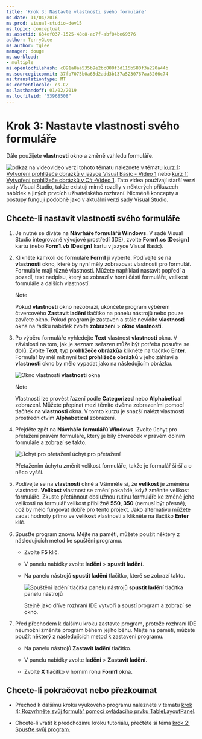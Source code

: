 ```yaml
---
title: 'Krok 3: Nastavte vlastnosti svého formuláře'
ms.date: 11/04/2016
ms.prod: visual-studio-dev15
ms.topic: conceptual
ms.assetid: 634ef037-1525-48c8-ac7f-abf04be69376
author: TerryGLee
ms.author: tglee
manager: douge
ms.workload:
- multiple
ms.openlocfilehash: c891a8aa535b9e2bc000f3d115b580f3a220a44b
ms.sourcegitcommit: 37fb7075b0a65d2add3b137a5230767aa3266c74
ms.translationtype: MT
ms.contentlocale: cs-CZ
ms.lasthandoff: 01/02/2019
ms.locfileid: "53968508"
---
```

# <a name="step-3-set-your-form-properties"></a>Krok 3: Nastavte vlastnosti svého formuláře
Dále použijete **vlastnosti** okno a změně vzhledu formuláře.

 ![odkaz na video](../data-tools/media/playvideo.gif)video verzi tohoto tématu naleznete v tématu [kurz 1: Vytvoření prohlížeče obrázků v jazyce Visual Basic - Video 1](http://go.microsoft.com/fwlink/?LinkId=205209) nebo [kurz 1: Vytvoření prohlížeče obrázků v C# -Video 1](http://go.microsoft.com/fwlink/?LinkId=205199). Tato videa používají starší verzi sady Visual Studio, takže existují mírné rozdíly v některých příkazech nabídek a jiných prvcích uživatelského rozhraní. Nicméně koncepty a postupy fungují podobně jako v aktuální verzi sady Visual Studio.

## <a name="to-set-your-form-properties"></a>Chcete-li nastavit vlastnosti svého formuláře

1. Je nutné se díváte na **Návrháře formulářů Windows**. V sadě Visual Studio integrované vývojové prostředí (IDE), zvolte **Form1.cs [Design]** kartu (nebo **Form1.vb [Design]** kartu v jazyce Visual Basic).

2. Klikněte kamkoli do formuláře **Form1** ji vyberte. Podívejte se na **vlastnosti** okno, které by nyní měly zobrazovat vlastnosti pro formulář. Formuláře mají různé vlastnosti. Můžete například nastavit popředí a pozadí, text nadpisu, který se zobrazí v horní části formuláře, velikost formuláře a dalších vlastností.

   > [!NOTE]
   >  Pokud **vlastnosti** okno nezobrazí, ukončete program výběrem čtvercového **Zastavit ladění** tlačítko na panelu nástrojů nebo pouze zavřete okno. Pokud program je zastaven a stále nevidíte **vlastnosti** okna na řádku nabídek zvolte **zobrazení** > **okno vlastností**.

3. Po výběru formuláře vyhledejte **Text** vlastnost **vlastnosti** okna. V závislosti na tom, jak je seznam seřazen může být potřeba posuňte se dolů. Zvolte **Text**, typ **prohlížeče obrázků**a klikněte na tlačítko **Enter**.  Formulář by měl mít nyní text **prohlížeče obrázků** v jeho záhlaví a **vlastnosti** okno by mělo vypadat jako na následujícím obrázku.

    ![Okno vlastností](../ide/media/express_edittextproperty.png)
   **vlastnosti** okna

   > [!NOTE]
   >  Vlastnosti lze provést řazení podle **Categorized** nebo **Alphabetical** zobrazení. Můžete přepínat mezi těmito dvěma zobrazeními pomocí tlačítek na **vlastnosti** okna. V tomto kurzu je snazší nalézt vlastnosti prostřednictvím **Alphabetical** zobrazení.

4. Přejděte zpět na **Návrháře formulářů Windows**. Zvolte úchyt pro přetažení pravém formuláře, který je bílý čtvereček v pravém dolním formuláře a zobrazí se takto.

    ![Úchyt pro přetažení](../ide/media/express_bottomrt_drag.png) úchyt pro přetažení

    Přetažením úchytu změnit velikost formuláře, takže je formulář širší a o něco vyšší.

5. Podívejte se na **vlastnosti** okně a Všimněte si, že **velikost** je změněna vlastnost. **Velikost** vlastnost se změní pokaždé, když změníte velikost formuláře. Zkuste přetáhnout obslužnou rutinu formuláře ke změně jeho velikosti na formulář velikost přibližně **550, 350** (nemusí být přesné), což by mělo fungovat dobře pro tento projekt. Jako alternativu můžete zadat hodnoty přímo ve **velikost** vlastnosti a klikněte na tlačítko **Enter** klíč.

6. Spusťte program znovu. Mějte na paměti, můžete použít některý z následujících metod ke spuštění programu.

   - Zvolte **F5** klíč.

   - V panelu nabídky zvolte **ladění** > **spustit ladění**.

   - Na panelu nástrojů **spustit ladění** tlačítko, které se zobrazí takto.

      ![Spuštění ladění tlačítka panelu nástrojů](../ide/media/express_icondebug.png)
     **spustit ladění** tlačítka panelu nástrojů

     Stejně jako dříve rozhraní IDE vytvoří a spustí program a zobrazí se okno.

7. Před přechodem k dalšímu kroku zastavte program, protože rozhraní IDE neumožní změníte program během jejího běhu. Mějte na paměti, můžete použít některý z následujících metod k zastavení programu.

   -   Na panelu nástrojů **Zastavit ladění** tlačítko.

   -   V panelu nabídky zvolte **ladění** > **Zastavit ladění**.

   -   Zvolte **X** tlačítko v horním rohu **Form1** okna.

## <a name="to-continue-or-review"></a>Chcete-li pokračovat nebo přezkoumat

-   Přechod k dalšímu kroku výukového programu naleznete v tématu [krok 4: Rozvrhněte svůj formulář pomocí ovládacího prvku TableLayoutPanel](../ide/step-4-lay-out-your-form-with-a-tablelayoutpanel-control.md).

-   Chcete-li vrátit k předchozímu kroku tutoriálu, přečtěte si téma [krok 2: Spusťte svůj program](../ide/step-2-run-your-program.md).
